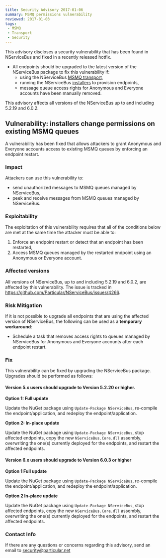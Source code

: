 ```yaml
---
title: Security Advisory 2017-01-06
summary: MSMQ permissions vulnerability
reviewed: 2017-01-03
tags:
 - MSMQ
 - Transport
 - Security
---
```


This advisory discloses a security vulnerability that has been found in NServiceBus and fixed in a recently released hotfix.

 * All endpoints should be upgraded to the latest version of the NServiceBus package to fix this vulnerability if:
   * using the NServiceBus [MSMQ transport](/nservicebus/msmq),
   * running the NServiceBus [installers](/nservicebus/operations/installers.md) to provision endpoints,
   * message queue access rights for Anonymous and Everyone accounts have been manually removed.

This advisory affects all versions of the NServiceBus up to and including 5.2.19 and 6.0.2.


## Vulnerability: installers change permissions on existing MSMQ queues

A vulnerability has been fixed that allows attackers to grant Anonymous and Everyone accounts access to existing MSMQ queues by enforcing an endpoint restart.


### Impact

Attackers can use this vulnerability to:

 * send unauthorized messages to MSMQ queues managed by NServiceBus,
 * peek and receive messages from MSMQ queues managed by NServiceBus.


### Exploitability

The exploitation of this vulnerability requires that all of the conditions below are met at the same time the attacker must be able to:

 1. Enforce an endpoint restart or detect that an endpoint has been restarted,
 1. Access MSMQ queues managed by the restarted endpoint using an Anonymous or Everyone account.


### Affected versions

All versions of NServiceBus, up to and including 5.2.19 and 6.0.2, are affected by this vulnerability. The issue is tracked in https://github.com/Particular/NServiceBus/issues/4266.


### Risk Mitigation

If it is not possible to upgrade all endpoints that are using the affected version of NServiceBus, the following can be used as a **temporary workaround**:

 * Schedule a task that removes access rights to queues managed by NServiceBus for Anonymous and Everyone accounts after each endpoint restart.


### Fix

This vulnerability can be fixed by upgrading the NServiceBus package. Upgrades should be performed as follows:


#### Version 5.x users should upgrade to Version 5.2.20 or higher.

**Option 1: Full update**

Update the NuGet package using `Update-Package NServiceBus`, re-compile the endpoint/application, and redeploy the endpoint/application.

**Option 2: In-place update**

Update the NuGet package using `Update-Package NServiceBus`, stop affected endpoints, copy the new `NServiceBus.Core.dll` assembly, overwriting the one(s) currently deployed for the endpoints, and restart the affected endpoints.


#### Version 6.x users should upgrade to Version 6.0.3 or higher

**Option 1 Full update**

Update the NuGet package using `Update-Package NServiceBus`, re-compile the endpoint/application, and redeploy the endpoint/application.

**Option 2  In-place update**

Update the NuGet package using `Update-Package NServiceBus`, stop affected endpoints, copy the new `NServiceBus.Core.dll` assembly, overwriting the one(s) currently deployed for the endpoints, and restart the affected endpoints.


### Contact Info

If there are any questions or concerns regarding this advisory, send an email to [security@particular.net](mailto://security@particular.net)
